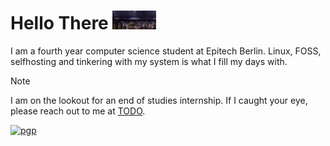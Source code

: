 # Hello There <img src="giphy.gif" height="30">

I am a fourth year computer science student at Epitech Berlin. Linux, FOSS, selfhosting and tinkering with my system is
what I fill my days with.

> [!NOTE]
> I am on the lookout for an end of studies internship. If I caught your eye, please reach out to me at [TODO](mailto:TOOD).

[![pgp](https://img.shields.io/badge/pgp-0x25FF8464F0627EC00129-313131?style=flat&labelColor=545454&color=313131)](https://github.com/nydragon.gpg)
